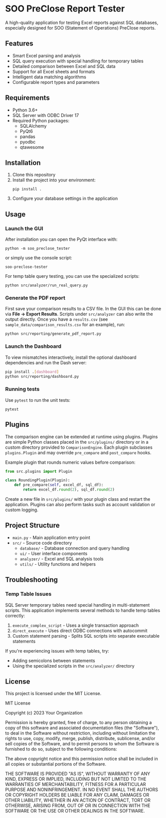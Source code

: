 # SOO PreClose Report Tester

A high-quality application for testing Excel reports against SQL databases, especially designed for SOO (Statement of Operations) PreClose reports.

## Features

- Smart Excel parsing and analysis
- SQL query execution with special handling for temporary tables
- Detailed comparison between Excel and SQL data
- Support for all Excel sheets and formats
- Intelligent data matching algorithms
- Configurable report types and parameters

## Requirements

- Python 3.6+
- SQL Server with ODBC Driver 17
- Required Python packages:
  - SQLAlchemy
  - PyQt6
  - pandas
  - pyodbc
  - qtawesome

## Installation

1. Clone this repository
2. Install the project into your environment:
   ```
   pip install .
   ```
3. Configure your database settings in the application

## Usage

### Launch the GUI
After installation you can open the PyQt interface with:
```
python -m soo_preclose_tester
```
or simply use the console script:
```
soo-preclose-tester
```

For temp table query testing, you can use the specialized scripts:
```
python src/analyzer/run_real_query.py
```

### Generate the PDF report
First save your comparison results to a CSV file. In the GUI this can be done
via **File -> Export Results**. Scripts under `src/analyzer` can also write the
output directly. Once you have a `results.csv` (see
`sample_data/comparison_results.csv` for an example), run:
```
python src/reporting/generate_pdf_report.py
```

### Launch the Dashboard
To view mismatches interactively, install the optional dashboard
dependencies and run the Dash server:
```bash
pip install .[dashboard]
python src/reporting/dashboard.py
```

### Running tests
Use `pytest` to run the unit tests:
```
pytest
```

## Plugins

The comparison engine can be extended at runtime using plugins. Plugins are
simple Python classes placed in the `src/plugins/` directory or in a custom
directory provided to `ComparisonEngine`. Each plugin subclasses
`plugins.Plugin` and may override `pre_compare` and `post_compare` hooks.

Example plugin that rounds numeric values before comparison:

```python
from src.plugins import Plugin

class RoundingPlugin(Plugin):
    def pre_compare(self, excel_df, sql_df):
        return excel_df.round(2), sql_df.round(2)
```

Create a new file in `src/plugins/` with your plugin class and restart the
application. Plugins can also perform tasks such as account validation or
custom logging.

## Project Structure

- `main.py` - Main application entry point
- `src/` - Source code directory
  - `database/` - Database connection and query handling
  - `ui/` - User interface components
  - `analyzer/` - Excel and SQL analysis tools
  - `utils/` - Utility functions and helpers

## Troubleshooting

### Temp Table Issues

SQL Server temporary tables need special handling in multi-statement scripts. This application implements several methods to handle temp tables correctly:

1. `execute_complex_script` - Uses a single transaction approach
2. `direct_execute` - Uses direct ODBC connections with autocommit
3. Custom statement parsing - Splits SQL scripts into separate executable statements

If you're experiencing issues with temp tables, try:
- Adding semicolons between statements
- Using the specialized scripts in the `src/analyzer/` directory

## License

This project is licensed under the MIT License.

MIT License

Copyright (c) 2023 Your Organization

Permission is hereby granted, free of charge, to any person obtaining a copy
of this software and associated documentation files (the "Software"), to deal
in the Software without restriction, including without limitation the rights
to use, copy, modify, merge, publish, distribute, sublicense, and/or sell
copies of the Software, and to permit persons to whom the Software is
furnished to do so, subject to the following conditions:

The above copyright notice and this permission notice shall be included in all
copies or substantial portions of the Software.

THE SOFTWARE IS PROVIDED "AS IS", WITHOUT WARRANTY OF ANY KIND, EXPRESS OR
IMPLIED, INCLUDING BUT NOT LIMITED TO THE WARRANTIES OF MERCHANTABILITY,
FITNESS FOR A PARTICULAR PURPOSE AND NONINFRINGEMENT. IN NO EVENT SHALL THE
AUTHORS OR COPYRIGHT HOLDERS BE LIABLE FOR ANY CLAIM, DAMAGES OR OTHER
LIABILITY, WHETHER IN AN ACTION OF CONTRACT, TORT OR OTHERWISE, ARISING FROM,
OUT OF OR IN CONNECTION WITH THE SOFTWARE OR THE USE OR OTHER DEALINGS IN THE
SOFTWARE.
